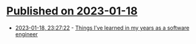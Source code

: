 # [Published on 2023-01-18](index.md)

* [2023-01-18, 23:27:22](https://news.ycombinator.com/item?id=34434636) - [Things I’ve learned in my years as a software engineer](https://www.simplethread.com/20-things-ive-learned-in-my-20-years-as-a-software-engineer/)
